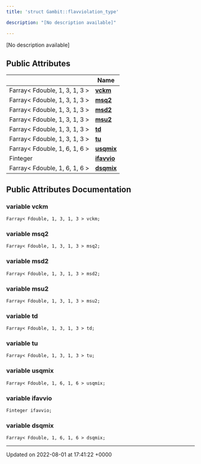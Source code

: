 ```yaml
---
title: 'struct Gambit::flavviolation_type'

description: "[No description available]"

---
```









[No description available]

## Public Attributes

|                | Name           |
| -------------- | -------------- |
| Farray< Fdouble, 1, 3, 1, 3 > | **[vckm](/documentation/code/darkbit_development/classes/structgambit_1_1flavviolation__type/#variable-vckm)**  |
| Farray< Fdouble, 1, 3, 1, 3 > | **[msq2](/documentation/code/darkbit_development/classes/structgambit_1_1flavviolation__type/#variable-msq2)**  |
| Farray< Fdouble, 1, 3, 1, 3 > | **[msd2](/documentation/code/darkbit_development/classes/structgambit_1_1flavviolation__type/#variable-msd2)**  |
| Farray< Fdouble, 1, 3, 1, 3 > | **[msu2](/documentation/code/darkbit_development/classes/structgambit_1_1flavviolation__type/#variable-msu2)**  |
| Farray< Fdouble, 1, 3, 1, 3 > | **[td](/documentation/code/darkbit_development/classes/structgambit_1_1flavviolation__type/#variable-td)**  |
| Farray< Fdouble, 1, 3, 1, 3 > | **[tu](/documentation/code/darkbit_development/classes/structgambit_1_1flavviolation__type/#variable-tu)**  |
| Farray< Fdouble, 1, 6, 1, 6 > | **[usqmix](/documentation/code/darkbit_development/classes/structgambit_1_1flavviolation__type/#variable-usqmix)**  |
| Finteger | **[ifavvio](/documentation/code/darkbit_development/classes/structgambit_1_1flavviolation__type/#variable-ifavvio)**  |
| Farray< Fdouble, 1, 6, 1, 6 > | **[dsqmix](/documentation/code/darkbit_development/classes/structgambit_1_1flavviolation__type/#variable-dsqmix)**  |

## Public Attributes Documentation

### variable vckm

```
Farray< Fdouble, 1, 3, 1, 3 > vckm;
```


### variable msq2

```
Farray< Fdouble, 1, 3, 1, 3 > msq2;
```


### variable msd2

```
Farray< Fdouble, 1, 3, 1, 3 > msd2;
```


### variable msu2

```
Farray< Fdouble, 1, 3, 1, 3 > msu2;
```


### variable td

```
Farray< Fdouble, 1, 3, 1, 3 > td;
```


### variable tu

```
Farray< Fdouble, 1, 3, 1, 3 > tu;
```


### variable usqmix

```
Farray< Fdouble, 1, 6, 1, 6 > usqmix;
```


### variable ifavvio

```
Finteger ifavvio;
```


### variable dsqmix

```
Farray< Fdouble, 1, 6, 1, 6 > dsqmix;
```


-------------------------------

Updated on 2022-08-01 at 17:41:22 +0000